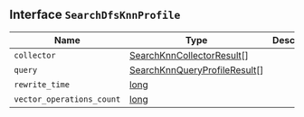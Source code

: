 ## Interface `SearchDfsKnnProfile`

| Name | Type | Description |
| - | - | - |
| `collector` | [SearchKnnCollectorResult](./SearchKnnCollectorResult.md)[] | &nbsp; |
| `query` | [SearchKnnQueryProfileResult](./SearchKnnQueryProfileResult.md)[] | &nbsp; |
| `rewrite_time` | [long](./long.md) | &nbsp; |
| `vector_operations_count` | [long](./long.md) | &nbsp; |
